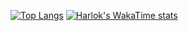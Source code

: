 [![Top Langs](https://github-readme-stats.vercel.app/api/top-langs/?username=Ringo37)](https://github.com/anuraghazra/github-readme-stats)
[![Harlok's WakaTime stats](https://github-readme-stats.vercel.app/api/wakatime?username=Ringo37)](https://github.com/anuraghazra/github-readme-stats)
